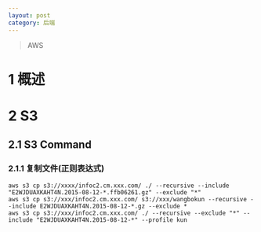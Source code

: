 ```yaml
---
layout: post
category: 后端
---
```

> AWS

# 1 概述
# 2 S3
## 2.1 S3 Command
### 2.1.1 复制文件(正则表达式)
```
aws s3 cp s3://xxxx/infoc2.cm.xxx.com/ ./ --recursive --include "E2WJDUAXKAHT4N.2015-08-12-*.ffb06261.gz" --exclude "*"
aws s3 cp s3://xxx/infoc2.cm.xxx.com/ s3://xxx/wangbokun --recursive --include E2WJDUAXKAHT4N.2015-08-12-*.gz --exclude *
aws s3 cp s3://xxx/infoc2.cm.xxx.com/ ./ --recursive --exclude "*" --include "E2WJDUAXKAHT4N.2015-08-12-*" --profile kun
``` 


